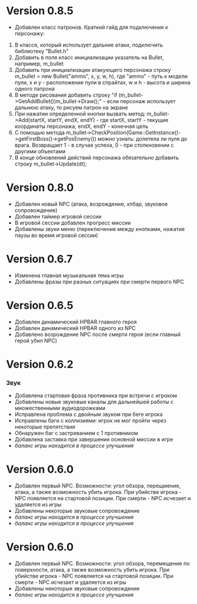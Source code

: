 # Version 0.8.5
- Добавлен класс патронов. Краткий гайд для подключения к персонажу:
1) В классе, который использует дальние атаки, подключить библиотеку "Bullet.h"
2) Добавить в поля класс инициализации указатель на Bullet, например, m_bullet
3) Добавить при инициализации атакующего персонажа строку m_bullet = new Bullet("ammo", x, y, w, h), где "ammo" - путь к модели пули, x и y - расположение пули в спрайтах, w и h - высота и ширина одного патрона
4) В методе рисования добавить строку "if (m_bullet->GetAddBullet())m_bullet->Draw();" - если персонаж использует дальнюю атаку, то рисуем патрон на экране
5) При нажатии определенной кнопки вызвать метод: m_bullet->Add(startX, startY, endX, endY) - где startX, startY - текущие координаты персонажа, endX, endY - конечная цель
6) С помощью метода m_bullet->CheckPosition(Game::GetInstance()->getFirstBoss()->getPosEnemy()) можно узнать: долетела ли пуля до врага. Возвращает 1 - в случае успеха, 0 - при столкновении с другими объектами
7) В конце обновлений действий персонажа обязательно добавить строку m_bullet->Update(dt);
# Version 0.8.0
- Добавлен новый NPC (атака, возрождение, хпбар, звуковое сопровождение)
- Добавлен таймер игровой сессии
- В игровой сессии добавлен прогресс миссии
- Добавлены звуки меню (переключение между кнопками, нажатие паузы во время игровой сессии)
# Version 0.6.7
- Изменена главная музыкальная тема игры
- Добавлены фразы при разных ситуациях при смерти первого NPC
# Version 0.6.5
- Добавлен динамический HPBAR главного героя
- Добавлен динамический HPBAR одного из NPC
- Добавлено возрождение NPC после смерти героя (если главный герой убил NPC) 
# Version 0.6.2
### Звук
- Добавлена стартовая фраза противника при встречи с игроком
- Добавлены новые звуковые каналы для дальнейшей работы с множественными аудиодорожками
- Исправлена проблема с двойным звуком при беге игрока
- Исправлены баги с коллизиями: игрок не мог пройти через некоторые препятствия
- Обнаружен баг с застреванием с 1 противником
- Добавлена заставка при завершении основной миссии в игре
- *баланс игры находится в процессе улучшения*
# Version 0.6.0
- Добавлен первый NPC. Возможности: угол обзора, перещмение, атака, а также возможность убить игрока. При убийстве игрока - NPC появляется на стартовой позиции. При смерти - NPC исчезает и удаляется из игры
- Добавлены некоторые звуковые сопровождение
- *баланс игры находится в процессе улучшения*
- *баланс игры находится в процессе улучшения* 
# Version 0.6.0
- Добавлен первый NPC. Возможности: угол обзора, перемещение по поверхности, атака, а также возможность убить игрока. При убийстве игрока - NPC появляется на стартовой позиции. При смерти - NPC исчезает и удаляется из игры
- Добавлены некоторые звуковые сопровождение
- *баланс игры находится в процессе улучшения* 
